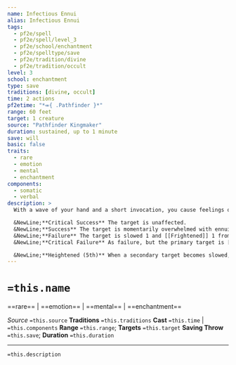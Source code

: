 ```yaml
---
name: Infectious Ennui
alias: Infectious Ennui
tags:
  - pf2e/spell
  - pf2e/spell/level_3
  - pf2e/school/enchantment
  - pf2e/spelltype/save
  - pf2e/tradition/divine
  - pf2e/tradition/occult
level: 3
school: enchantment
type: save
traditions: [divine, occult]
time: 2 actions
pf2etime: "*⬺{ .Pathfinder }*"
range: 60 feet
target: 1 creature
source: "Pathfinder Kingmaker"
duration: sustained, up to 1 minute
save: will
basic: false
traits:
  - rare
  - emotion
  - mental
  - enchantment
components:
  - somatic
  - verbal
description: >
  With a wave of your hand and a short invocation, you cause feelings of ennui and impending doom to well up in the mind of the targeted creature, who must attempt a Will save.

  &NewLine;**Critical Success** The target is unaffected.
  &NewLine;**Success** The target is momentarily overwhelmed with ennui. It becomes [[Slowed]] 1 as it grapples mentally with the pointlessness of existence, but at the end of the target's next turn, the spell effect ends.
  &NewLine;**Failure** The target is slowed 1 and [[Frightened]] 1 from the sense of ennui, and remains slowed and can't reduce the frightened condition below 1 as long as the spell is sustained. At the start of the target's turn, choose one creature within 30 feet of the target to attempt a Will save as well; on a failure, that creature is slowed 1 for 1 round; either way, they are then temporarily immune to this casting of infectious ennui. (Ennui does not continue to spread from this secondary target.)
  &NewLine;**Critical Failure** As failure, but the primary target is [[Slowed]] 2 and [[Frightened]] 2.

  &NewLine;**Heightened (5th)** When a secondary target becomes slowed, it remains slowed as long as the spell is sustained.
---
```

# `=this.name`
==rare== | ==emotion== | ==mental== | ==enchantment==

*Source* `=this.source`
**Traditions** `=this.traditions`
**Cast** `=this.time` | `=this.components`
**Range** `=this.range`; **Targets** `=this.target`
**Saving Throw** `=this.save`; **Duration** `=this.duration`

***
`=this.description`